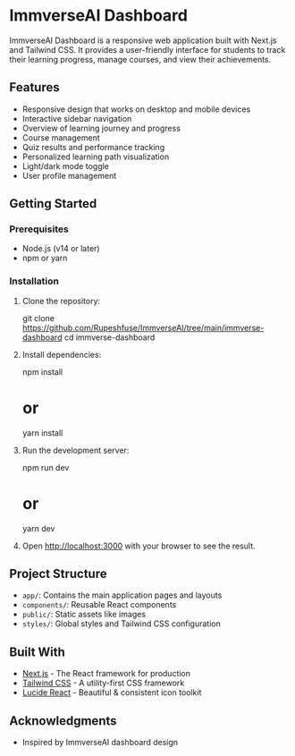 # ImmverseAI Dashboard

ImmverseAI Dashboard is a responsive web application built with Next.js and Tailwind CSS. It provides a user-friendly interface for students to track their learning progress, manage courses, and view their achievements.

## Features

- Responsive design that works on desktop and mobile devices
- Interactive sidebar navigation
- Overview of learning journey and progress
- Course management
- Quiz results and performance tracking
- Personalized learning path visualization
- Light/dark mode toggle
- User profile management

## Getting Started

### Prerequisites

- Node.js (v14 or later)
- npm or yarn

### Installation

1. Clone the repository:

   git clone https://github.com/Rupeshfuse/ImmverseAI/tree/main/immverse-dashboard
   cd immverse-dashboard

2. Install dependencies:

   npm install

   # or

   yarn install

3. Run the development server:

   npm run dev

   # or

   yarn dev

4. Open [http://localhost:3000](http://localhost:3000) with your browser to see the result.

## Project Structure

- `app/`: Contains the main application pages and layouts
- `components/`: Reusable React components
- `public/`: Static assets like images
- `styles/`: Global styles and Tailwind CSS configuration

## Built With

- [Next.js](https://nextjs.org/) - The React framework for production
- [Tailwind CSS](https://tailwindcss.com/) - A utility-first CSS framework
- [Lucide React](https://lucide.dev/) - Beautiful & consistent icon toolkit

## Acknowledgments

- Inspired by ImmverseAI dashboard design
